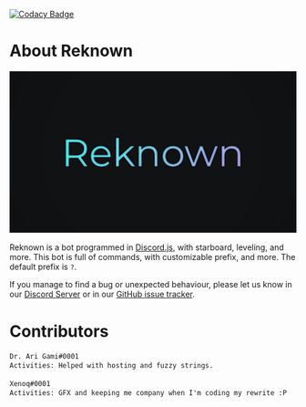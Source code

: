 [![Codacy Badge](https://api.codacy.com/project/badge/Grade/df1f5827f5ec471189c626d76557b1a4)](https://www.codacy.com/manual/Computer-Man497/Reknown?utm_source=github.com&amp;utm_medium=referral&amp;utm_content=Computer-Man497/Reknown&amp;utm_campaign=Badge_Grade)
# About Reknown
![Reknown's Banner](./assets/images/banner.jpg)

Reknown is a bot programmed in [Discord.js](https://discord.js.org/#/), with starboard, leveling, and more. This bot is full of commands, with customizable prefix, and more. The default prefix is `?`.

If you manage to find a bug or unexpected behaviour, please let us know in our [Discord Server](https://discord.gg/n45fq9K/) or in our [GitHub issue tracker](https://github.com/Jyguy/Reknown/issues).

# Contributors
~~~
Dr. Ari Gami#0001
Activities: Helped with hosting and fuzzy strings.

Xenoq#0001
Activities: GFX and keeping me company when I'm coding my rewrite :P
~~~
